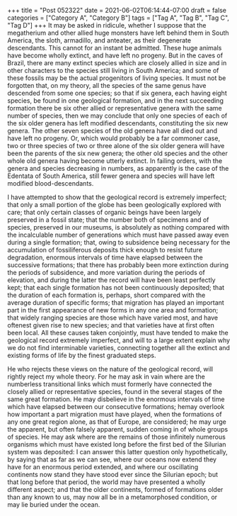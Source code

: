 +++
title = "Post 052322"
date = 2021-06-02T06:14:44-07:00
draft = false
categories = ["Category A", "Category B"]
tags = ["Tag A", "Tag B", "Tag C", "Tag D"]
+++
It may be asked in ridicule, whether I suppose that the megatherium and other allied huge monsters have left behind them in South America, the sloth, armadillo, and anteater, as their degenerate descendants. This cannot for an instant be admitted. These huge animals have become wholly extinct, and have left no progeny. But in the caves of Brazil, there are many extinct species which are closely allied in size and in other characters to the species still living in South America; and some of these fossils may be the actual progenitors of living species. It must not be forgotten that, on my theory, all the species of the same genus have descended from some one species; so that if six genera, each having eight species, be found in one geological formation, and in the next succeeding formation there be six other allied or representative genera with the same number of species, then we may conclude that only one species of each of the six older genera has left modified descendants, constituting the six new genera. The other seven species of the old genera have all died out and have left no progeny. Or, which would probably be a far commoner case, two or three species of two or three alone of the six older genera will have been the parents of the six new genera; the other old species and the other whole old genera having become utterly extinct. In failing orders, with the genera and species decreasing in numbers, as apparently is the case of the Edentata of South America, still fewer genera and species will have left modified blood-descendants.

I have attempted to show that the geological record is extremely imperfect; that only a small portion of the globe has been geologically explored with care; that only certain classes of organic beings have been largely preserved in a fossil state; that the number both of specimens and of species, preserved in our museums, is absolutely as nothing compared with the incalculable number of generations which must have passed away even during a single formation; that, owing to subsidence being necessary for the accumulation of fossiliferous deposits thick enough to resist future degradation, enormous intervals of time have elapsed between the successive formations; that there has probably been more extinction during the periods of subsidence, and more variation during the periods of elevation, and during the latter the record will have been least perfectly kept; that each single formation has not been continuously deposited; that the duration of each formation is, perhaps, short compared with the average duration of specific forms; that migration has played an important part in the first appearance of new forms in any one area and formation; that widely ranging species are those which have varied most, and have oftenest given rise to new species; and that varieties have at first often been local. All these causes taken conjointly, must have tended to make the geological record extremely imperfect, and will to a large extent explain why we do not find interminable varieties, connecting together all the extinct and existing forms of life by the finest graduated steps.

He who rejects these views on the nature of the geological record, will rightly reject my whole theory. For he may ask in vain where are the numberless transitional links which must formerly have connected the closely allied or representative species, found in the several stages of the same great formation. He may disbelieve in the enormous intervals of time which have elapsed between our consecutive formations; hemay overlook how important a part migration must have played, when the formations of any one great region alone, as that of Europe, are considered; he may urge the apparent, but often falsely apparent, sudden coming in of whole groups of species. He may ask where are the remains of those infinitely numerous organisms which must have existed long before the first bed of the Silurian system was deposited: I can answer this latter question only hypothetically, by saying that as far as we can see, where our oceans now extend they have for an enormous period extended, and where our oscillating continents now stand they have stood ever since the Silurian epoch; but that long before that period, the world may have presented a wholly different aspect; and that the older continents, formed of formations older than any known to us, may now all be in a metamorphosed condition, or may lie buried under the ocean.
